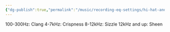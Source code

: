 ```yaml
---
{"dg-publish":true,"permalink":"/music/recording-eq-settings/hi-hat-and-cymbal-eq/","tags":["Keep/Label/Mixing","Keep/Label/Drums"]}
---
```




100-300Hz: Clang
4-7kHz: Crispness
8-12kHz: Sizzle
12kHz and up: Sheen